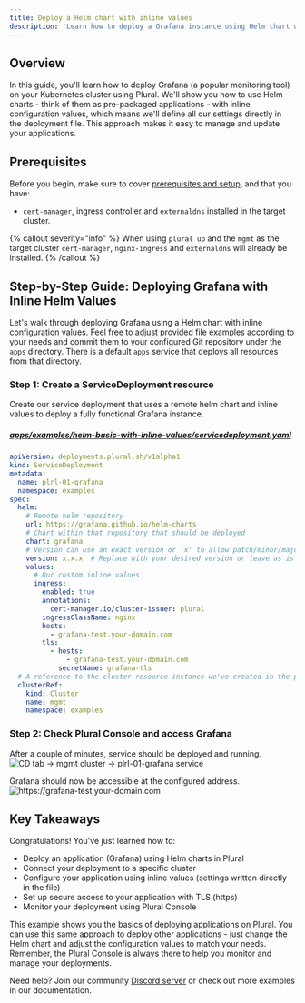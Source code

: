 ```yaml
---
title: Deploy a Helm chart with inline values
description: 'Learn how to deploy a Grafana instance using Helm chart with inline configuration values, including ingress setup and TLS configuration'
---
```


## Overview

In this guide, you'll learn how to deploy Grafana (a popular monitoring tool) on your Kubernetes cluster using Plural.
We'll show you how to use Helm charts - think of them as pre-packaged applications - with inline configuration values,
which means we'll define all our settings directly in the deployment file. This approach makes it easy to manage and
update your applications.

## Prerequisites

Before you begin, make sure to cover [prerequisites and setup](../#prerequisites), and that you have:
- `cert-manager`, ingress controller and `externaldns` installed in the target cluster.

{% callout severity="info" %}
When using `plural up` and the `mgmt` as the target cluster `cert-manager`, `nginx-ingress` and `externaldns` will already be installed.
{% /callout %}

## Step-by-Step Guide: Deploying Grafana with Inline Helm Values
Let's walk through deploying Grafana using a Helm chart with inline configuration values. Feel free to adjust provided file
examples according to your needs and commit them to your configured Git repository under the `apps` directory. There is a
default `apps` service that deploys all resources from that directory.

### Step 1: Create a ServiceDeployment resource
Create our service deployment that uses a remote helm chart and inline values to deploy a fully
functional Grafana instance.

##### [apps/examples/helm-basic-with-inline-values/servicedeployment.yaml](https://github.com/pluralsh/scaffolds/blob/main/examples/helm-basic-with-inline-values/servicedeployment.yaml)
```yaml
apiVersion: deployments.plural.sh/v1alpha1
kind: ServiceDeployment
metadata:
  name: plrl-01-grafana
  namespace: examples
spec:
  helm:
    # Remote helm repository
    url: https://grafana.github.io/helm-charts
    # Chart within that repository that should be deployed
    chart: grafana
    # Version can use an exact version or 'x' to allow patch/minor/major version bumps without user interaction
    version: x.x.x  # Replace with your desired version or leave as is to always use the latest version
    values:
      # Our custom inline values
      ingress:
        enabled: true
        annotations:
          cert-manager.io/cluster-issuer: plural
        ingressClassName: nginx
        hosts:
          - grafana-test.your-domain.com
        tls:
          - hosts:
              - grafana-test.your-domain.com
            secretName: grafana-tls
  # A reference to the cluster resource instance we've created in the previous step
  clusterRef:
    kind: Cluster
    name: mgmt
    namespace: examples
```

### Step 2: Check Plural Console and access Grafana
After a couple of minutes, service should be deployed and running. 
![](/assets/examples/plrl-01-console.png 'CD tab -> mgmt cluster -> plrl-01-grafana service')

Grafana should now be accessible at the configured address.
![](/assets/examples/plrl-grafana.png 'https://grafana-test.your-domain.com')

## Key Takeaways

Congratulations! You've just learned how to:

- Deploy an application (Grafana) using Helm charts in Plural
- Connect your deployment to a specific cluster
- Configure your application using inline values (settings written directly in the file)
- Set up secure access to your application with TLS (https)
- Monitor your deployment using Plural Console

This example shows you the basics of deploying applications on Plural. You can use this same approach to deploy other
applications - just change the Helm chart and adjust the configuration values to match your needs. Remember, the Plural
Console is always there to help you monitor and manage your deployments.

Need help? Join our community [Discord server](https://discord.com/invite/bEBAMXV64s) or check out more examples in our documentation.

